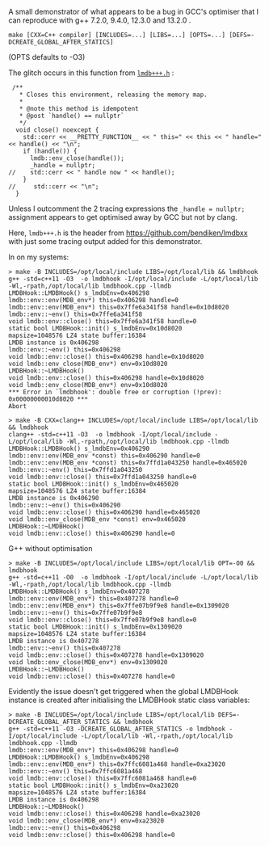 A small demonstrator of what appears to be a bug in GCC's optimiser that I can reproduce with g++ 7.2.0, 9.4.0, 12.3.0 and 13.2.0 .

`make [CXX=C++ compiler] [INCLUDES=...] [LIBS=...] [OPTS=...] [DEFS=-DCREATE_GLOBAL_AFTER_STATICS]`

(OPTS defaults to -O3)

The glitch occurs in this function from [`lmdb+++.h`](https://github.com/RJVB/gcc_potential_optimiser_bug/blob/db395beb63831fc2e977d5fc49dbdfcc1459410f/lmdb%2B%2B%2B.h#L1184) :

```
 /**
   * Closes this environment, releasing the memory map.
   *
   * @note this method is idempotent
   * @post `handle() == nullptr`
   */   
  void close() noexcept {
    std::cerr << __PRETTY_FUNCTION__ << " this=" << this << " handle=" << handle() << "\n";
    if (handle()) {
      lmdb::env_close(handle());
      _handle = nullptr;
//    std::cerr << " handle now " << handle();
    }
//     std::cerr << "\n";
  }
```

Unless I outcomment the 2 tracing expressions the `_handle = nullptr;` assignment appears to get optimised away by GCC but not by clang.

Here, `lmdb+++.h` is the header from https://github.com/bendiken/lmdbxx with just some tracing output added for this demonstrator.

In on my systems:

```
> make -B INCLUDES=/opt/local/include LIBS=/opt/local/lib && lmdbhook 
g++ -std=c++11 -O3  -o lmdbhook -I/opt/local/include -L/opt/local/lib -Wl,-rpath,/opt/local/lib lmdbhook.cpp -llmdb
LMDBHook::LMDBHook() s_lmdbEnv=0x406298
lmdb::env::env(MDB_env*) this=0x406298 handle=0
lmdb::env::env(MDB_env*) this=0x7ffe6a341f58 handle=0x10d8020
lmdb::env::~env() this=0x7ffe6a341f58
void lmdb::env::close() this=0x7ffe6a341f58 handle=0
static bool LMDBHook::init() s_lmdbEnv=0x10d8020
mapsize=1048576 LZ4 state buffer:16384
LMDB instance is 0x406298
lmdb::env::~env() this=0x406298
void lmdb::env::close() this=0x406298 handle=0x10d8020
void lmdb::env_close(MDB_env*) env=0x10d8020
LMDBHook::~LMDBHook()
void lmdb::env::close() this=0x406298 handle=0x10d8020
void lmdb::env_close(MDB_env*) env=0x10d8020
*** Error in `lmdbhook': double free or corruption (!prev): 0x00000000010d8020 ***
Abort
```

```
> make -B CXX=clang++ INCLUDES=/opt/local/include LIBS=/opt/local/lib && lmdbhook
clang++ -std=c++11 -O3  -o lmdbhook -I/opt/local/include -L/opt/local/lib -Wl,-rpath,/opt/local/lib lmdbhook.cpp -llmdb
LMDBHook::LMDBHook() s_lmdbEnv=0x406290
lmdb::env::env(MDB_env *const) this=0x406290 handle=0
lmdb::env::env(MDB_env *const) this=0x7ffd1a043250 handle=0x465020
lmdb::env::~env() this=0x7ffd1a043250
void lmdb::env::close() this=0x7ffd1a043250 handle=0
static bool LMDBHook::init() s_lmdbEnv=0x465020
mapsize=1048576 LZ4 state buffer:16384
LMDB instance is 0x406290
lmdb::env::~env() this=0x406290
void lmdb::env::close() this=0x406290 handle=0x465020
void lmdb::env_close(MDB_env *const) env=0x465020
LMDBHook::~LMDBHook()
void lmdb::env::close() this=0x406290 handle=0
```

G++ without optimisation
```
> make -B INCLUDES=/opt/local/include LIBS=/opt/local/lib OPT=-O0 && lmdbhook
g++ -std=c++11 -O0  -o lmdbhook -I/opt/local/include -L/opt/local/lib -Wl,-rpath,/opt/local/lib lmdbhook.cpp -llmdb
LMDBHook::LMDBHook() s_lmdbEnv=0x407278
lmdb::env::env(MDB_env*) this=0x407278 handle=0
lmdb::env::env(MDB_env*) this=0x7ffe07b9f9e8 handle=0x1309020
lmdb::env::~env() this=0x7ffe07b9f9e8
void lmdb::env::close() this=0x7ffe07b9f9e8 handle=0
static bool LMDBHook::init() s_lmdbEnv=0x1309020
mapsize=1048576 LZ4 state buffer:16384
LMDB instance is 0x407278
lmdb::env::~env() this=0x407278
void lmdb::env::close() this=0x407278 handle=0x1309020
void lmdb::env_close(MDB_env*) env=0x1309020
LMDBHook::~LMDBHook()
void lmdb::env::close() this=0x407278 handle=0
```

Evidently the issue doesn't get triggered when the global LMDBHook instance is created after initialising the LMDBHook static class variables:

```
> make -B INCLUDES=/opt/local/include LIBS=/opt/local/lib DEFS=-DCREATE_GLOBAL_AFTER_STATICS && lmdbhook
g++ -std=c++11 -O3 -DCREATE_GLOBAL_AFTER_STATICS -o lmdbhook -I/opt/local/include -L/opt/local/lib -Wl,-rpath,/opt/local/lib lmdbhook.cpp -llmdb
lmdb::env::env(MDB_env*) this=0x406298 handle=0
LMDBHook::LMDBHook() s_lmdbEnv=0x406298
lmdb::env::env(MDB_env*) this=0x7ffc6081a468 handle=0xa23020
lmdb::env::~env() this=0x7ffc6081a468
void lmdb::env::close() this=0x7ffc6081a468 handle=0
static bool LMDBHook::init() s_lmdbEnv=0xa23020
mapsize=1048576 LZ4 state buffer:16384
LMDB instance is 0x406298
LMDBHook::~LMDBHook()
void lmdb::env::close() this=0x406298 handle=0xa23020
void lmdb::env_close(MDB_env*) env=0xa23020
lmdb::env::~env() this=0x406298
void lmdb::env::close() this=0x406298 handle=0
```
